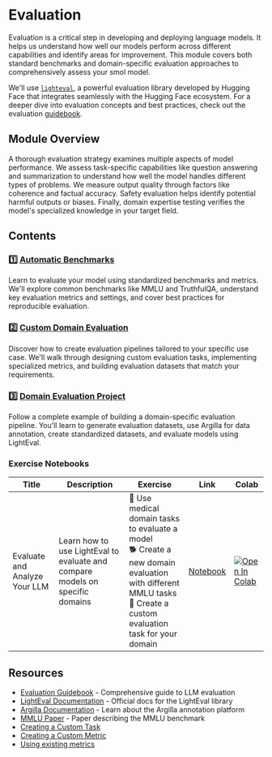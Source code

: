 # Evaluation

Evaluation is a critical step in developing and deploying language models. It helps us understand how well our models perform across different capabilities and identify areas for improvement. This module covers both standard benchmarks and domain-specific evaluation approaches to comprehensively assess your smol model.

We'll use [`lighteval`](https://github.com/huggingface/lighteval), a powerful evaluation library developed by Hugging Face that integrates seamlessly with the Hugging Face ecosystem. For a deeper dive into evaluation concepts and best practices, check out the evaluation [guidebook](https://github.com/huggingface/evaluation-guidebook).

## Module Overview 

A thorough evaluation strategy examines multiple aspects of model performance. We assess task-specific capabilities like question answering and summarization to understand how well the model handles different types of problems. We measure output quality through factors like coherence and factual accuracy. Safety evaluation helps identify potential harmful outputs or biases. Finally, domain expertise testing verifies the model's specialized knowledge in your target field.

## Contents

### 1️⃣ [Automatic Benchmarks](./automatic_benchmarks.md)

Learn to evaluate your model using standardized benchmarks and metrics. We'll explore common benchmarks like MMLU and TruthfulQA, understand key evaluation metrics and settings, and cover best practices for reproducible evaluation.


### 2️⃣ [Custom Domain Evaluation](./custom_evaluation.md)
Discover how to create evaluation pipelines tailored to your specific use case. We'll walk through designing custom evaluation tasks, implementing specialized metrics, and building evaluation datasets that match your requirements.

### 3️⃣ [Domain Evaluation Project](./project/README.md)
Follow a complete example of building a domain-specific evaluation pipeline. You'll learn to generate evaluation datasets, use Argilla for data annotation, create standardized datasets, and evaluate models using LightEval.

### Exercise Notebooks

| Title | Description | Exercise | Link | Colab |
|-------|-------------|----------|------|-------|
| Evaluate and Analyze Your LLM | Learn how to use LightEval to evaluate and compare models on specific domains | 🐢 Use medical domain tasks to evaluate a model <br> 🐕 Create a new domain evaluation with different MMLU tasks <br> 🦁 Create a custom evaluation task for your domain | [Notebook](./notebooks/lighteval_evaluate_and_analyse_your_LLM.ipynb) | <a target="_blank" href="https://colab.research.google.com/github/huggingface/smol-course/blob/main/4_evaluation/notebooks/lighteval_evaluate_and_analyse_your_LLM.ipynb"><img src="https://colab.research.google.com/assets/colab-badge.svg" alt="Open In Colab"/></a> |


## Resources

- [Evaluation Guidebook](https://github.com/huggingface/evaluation-guidebook) - Comprehensive guide to LLM evaluation
- [LightEval Documentation](https://github.com/huggingface/lighteval) - Official docs for the LightEval library
- [Argilla Documentation](https://docs.argilla.io) - Learn about the Argilla annotation platform
- [MMLU Paper](https://arxiv.org/abs/2009.03300) - Paper describing the MMLU benchmark
- [Creating a Custom Task](https://github.com/huggingface/lighteval/wiki/Adding-a-Custom-Task)
- [Creating a Custom Metric](https://github.com/huggingface/lighteval/wiki/Adding-a-New-Metric)
- [Using existing metrics](https://github.com/huggingface/lighteval/wiki/Metric-List)